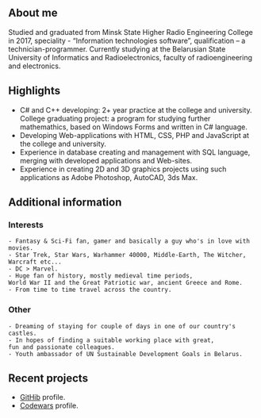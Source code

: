 ## About me
Studied and graduated from Minsk State Higher Radio Engineering College in 2017, speciality - “Information technologies software”, qualification – a technician-programmer. Currently studying at the Belarusian State University of Informatics and Radioelectronics, faculty of radioengineering and electronics.

## Highlights
- C# and C++ developing: 2+ year practice at the college and university. College graduating project: a program for studying further mathemathics, based on Windows Forms and written in C# language. 
- Developing Web-applications with HTML, CSS, PHP and JavaScript at the college and university.
- Experience in database creating and management with SQL language, merging with developed applications and Web-sites.
- Experience in creating 2D and 3D graphics projects using such applications as Adobe Photoshop, AutoCAD, 3ds Max.

## Additional information

### Interests
```
- Fantasy & Sci-Fi fan, gamer and basically a guy who's in love with movies.
- Star Trek, Star Wars, Warhammer 40000, Middle-Earth, The Witcher, 
Warcraft etc...
- DC > Marvel.
- Huge fan of history, mostly medieval time periods, 
World War II and the Great Patriotic war, ancient Greece and Rome. 
- From time to time travel across the country.
```
### Other
```
- Dreaming of staying for couple of days in one of our country's castles.
- In hopes of finding a suitable working place with great, 
fun and passionate colleagues.
- Youth ambassador of UN Sustainable Development Goals in Belarus. 
```
## Recent projects

- [GitHib](https://github.com/ViktarTolstsik) profile.
- [Codewars](https://www.codewars.com/users/ViktarTolstsik) profile.

